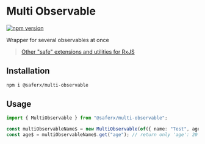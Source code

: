 # Multi Observable

[![npm version](https://badge.fury.io/js/%40saferx%2Fcallable-subject.svg)](https://badge.fury.io/js/%40saferx%2Fmulti-observable)

Wrapper for several observables at once

> [Other "safe" extensions and utilities for RxJS](https://github.com/KrickRay/saferx)

## Installation

```sh
npm i @saferx/multi-observable
```

## Usage

```ts
import { MultiObservable } from "@saferx/multi-observable";

const multiObservableName$ = new MultiObservable(of({ name: "Test", age: 20 }), "name"); // return only 'name': 'Test'
const age$ = multiObservableName$.get("age"); // return only 'age': 20
```
